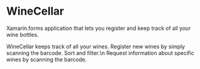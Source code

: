 # WineCellar
Xamarin.forms application that lets you register and keep track of all your wine bottles. 

WineCellar keeps track of all your wines. 
Register new wines by simply scanning the barcode.
Sort and filter.\n
Request information about specific wines by scanning the barcode. 
